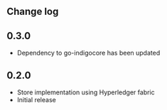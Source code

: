 ## Change log

## 0.3.0

* Dependency to go-indigocore has been updated

## 0.2.0

* Store implementation using Hyperledger fabric
* Initial release
